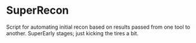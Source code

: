 # SuperRecon

Script for automating initial recon based on results passed from one tool to another. SuperEarly stages; just kicking the tires a bit.

